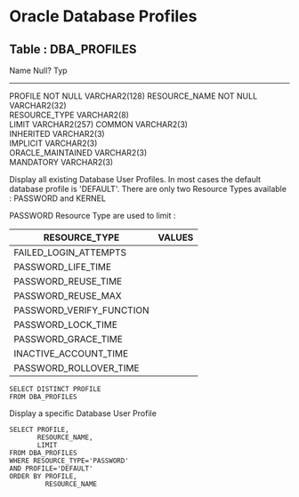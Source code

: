 # Oracle Database Profiles 

## Table : DBA_PROFILES

Name              Null?    Typ           
----------------- -------- ------------- 
PROFILE           NOT NULL VARCHAR2(128) 
RESOURCE_NAME     NOT NULL VARCHAR2(32)  
RESOURCE_TYPE              VARCHAR2(8)   
LIMIT                      VARCHAR2(257) 
COMMON                     VARCHAR2(3)   
INHERITED                  VARCHAR2(3)   
IMPLICIT                   VARCHAR2(3)   
ORACLE_MAINTAINED          VARCHAR2(3)   
MANDATORY                  VARCHAR2(3)


Display all existing Database User Profiles.
In most cases the default database profile is 'DEFAULT'.
There are only two Resource Types available : PASSWORD and KERNEL

PASSWORD Resource Type are used to limit :

| RESOURCE_TYPE | VALUES |
| ------------- | ------ |
| FAILED_LOGIN_ATTEMPTS |  |
| PASSWORD_LIFE_TIME |  |
| PASSWORD_REUSE_TIME |  |
| PASSWORD_REUSE_MAX |  |
| PASSWORD_VERIFY_FUNCTION |  |
| PASSWORD_LOCK_TIME |  |
| PASSWORD_GRACE_TIME |  |
| INACTIVE_ACCOUNT_TIME |  |
| PASSWORD_ROLLOVER_TIME |  |


```
SELECT DISTINCT PROFILE
FROM DBA_PROFILES

```

Display a specific Database User Profile

```
SELECT PROFILE,
       RESOURCE_NAME,
       LIMIT
FROM DBA_PROFILES
WHERE RESOURCE_TYPE='PASSWORD'
AND PROFILE='DEFAULT'
ORDER BY PROFILE,
         RESOURCE_NAME
```


